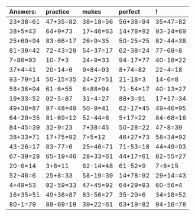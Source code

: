 | Answers: | practice | makes | perfect | ! |
| :--- | :--- | :--- | :--- | :--- |
| 23+38=61 | 47+35=82 | 38+18=56 | 56+38=94 | 35+47=82 | 
| 38+5=43 | 64+9=73 | 17+46=63 | 14+78=92 | 93-24=69 | 
| 25+69=94 | 83-66=17 | 26+9=35 | 50-25=25 | 82-44=38 | 
| 81-39=42 | 72-43=29 | 54-37=17 | 62-38=24 | 77-69=8 | 
| 7+86=93 | 10-7=3 | 24+9=33 | 94-17=77 | 40-18=22 | 
| 37+4=41 | 20-14=6 | 9+84=93 | 8+74=82 | 22-4=18 | 
| 93-79=14 | 50-15=35 | 24+27=51 | 21-18=3 | 14-6=8 | 
| 58+36=94 | 61-6=55 | 6+88=94 | 71-54=17 | 40-13=27 | 
| 19+33=52 | 92-5=87 | 31-4=27 | 88+3=91 | 17+17=34 | 
| 49+38=87 | 97-48=49 | 50-9=41 | 62-17=45 | 49+46=95 | 
| 64-29=35 | 81-69=12 | 52-44=8 | 5+17=22 | 84-68=16 | 
| 84-45=39 | 32-9=23 | 7+38=45 | 50-28=22 | 47-8=39 | 
| 38+33=71 | 17+75=92 | 7+5=12 | 46+27=73 | 58+34=92 | 
| 43-26=17 | 83-77=6 | 25+46=71 | 71-53=18 | 44+49=93 | 
| 67-39=28 | 65-19=46 | 28+33=61 | 44+17=61 | 82-55=27 | 
| 20-6=14 | 3+8=11 | 62-14=48 | 61-52=9 | 7+8=15 | 
| 52-46=6 | 25+8=33 | 58-19=39 | 14+78=92 | 29+14=43 | 
| 4+49=53 | 92-59=33 | 47+45=92 | 64+29=93 | 60-56=4 | 
| 16+35=51 | 49+38=87 | 83-56=27 | 35-29=6 | 34+18=52 | 
| 80-1=79 | 88-69=19 | 39+22=61 | 63+19=82 | 94-16=78 | 
